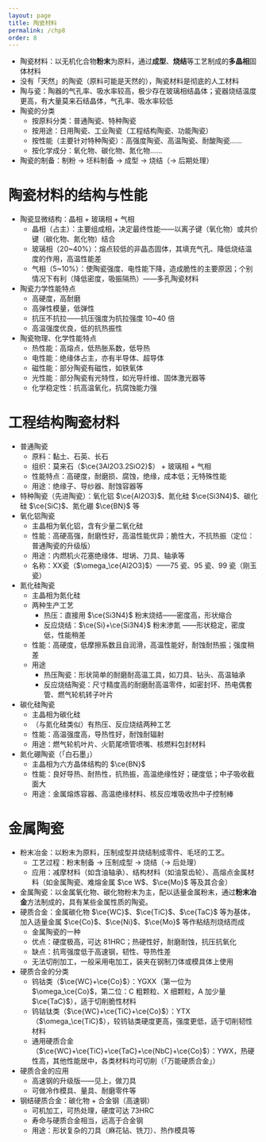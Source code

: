 ```yaml
---
layout: page
title: 陶瓷材料
permalink: /chp8
order: 8
---
```


- 陶瓷材料：以无机化合物**粉末**为原料，通过**成型**、**烧结**等工艺制成的**多晶相**固体材料
- 没有「天然」的陶瓷（原料可能是天然的），陶瓷材料是彻底的人工材料
- 陶与瓷：陶器的气孔率、吸水率较高，极少存在玻璃相结晶体；瓷器烧结温度更高，有大量莫来石结晶体，气孔率、吸水率较低
- 陶瓷的分类
  - 按原料分类：普通陶瓷、特种陶瓷
  - 按用途：日用陶瓷、工业陶瓷（工程结构陶瓷、功能陶瓷）
  - 按性能（主要针对特种陶瓷）：高强度陶瓷、高温陶瓷、耐酸陶瓷……
  - 按化学成分：氧化物、碳化物、氮化物……
- 陶瓷的制备：制粉 $\to$ 坯料制备 $\to$ 成型 $\to$ 烧结（$\to$ 后期处理）

# 陶瓷材料的结构与性能

- 陶瓷显微结构：晶相 + 玻璃相 + 气相
  - 晶相（占主）：主要组成相，决定最终性能——以离子键（氧化物）或共价键（碳化物、氮化物）结合
  - 玻璃相（20~40%）：熔点较低的非晶态固体，其填充气孔、降低烧结温度的作用，高温性能差
  - 气相（5~10%）：使陶瓷强度、电性能下降，造成脆性的主要原因；个别情况下有利（降低密度，吸振隔热）——多孔陶瓷材料
- 陶瓷力学性能特点
  - 高硬度，高耐磨
  - 高弹性模量，低弹性
  - 抗压不抗拉——抗压强度为抗拉强度 10~40 倍
  - 高温强度优良，低的抗热振性
- 陶瓷物理、化学性能特点
  - 热性能：高熔点，低热胀系数，低导热
  - 电性能：绝缘体占主，亦有半导体、超导体
  - 磁性能：部分陶瓷有磁性，如铁氧体
  - 光性能：部分陶瓷有光特性，如光导纤维、固体激光器等
  - 化学稳定性：抗高温氧化，抗腐蚀能力强

# 工程结构陶瓷材料

- 普通陶瓷
  - 原料：黏土、石英、长石
  - 组织：莫来石（$\ce{3Al2O3.2SiO2}$） + 玻璃相 + 气相
  - 性能特点：高硬度，耐磨损、腐蚀，绝缘，成本低；无特殊性能
  - 用途：绝缘子、导纱器、耐蚀容器等
- 特种陶瓷（先进陶瓷）：氧化铝 $\ce{Al2O3}$、氮化硅 $\ce{Si3N4}$、碳化硅 $\ce{SiC}$、氮化硼 $\ce{BN}$ 等
- 氧化铝陶瓷
  - 主晶相为氧化铝，含有少量二氧化硅
  - 性能：高硬高强，耐磨性好，高温性能优异；脆性大，不抗热振（定位：普通陶瓷的升级版）
  - 用途：内燃机火花塞绝缘体、坩埚、刀具、轴承等
  - 名称：XX瓷（$\omega_\ce{Al2O3}$）——75 瓷、95 瓷、99 瓷（刚玉瓷）
- 氮化硅陶瓷
  - 主晶相为氮化硅
  - 两种生产工艺
    - 热压：直接用 $\ce{Si3N4}$ 粉末烧结——密度高，形状缩合
    - 反应烧结：$\ce{Si}+\ce{Si3N4}$ 粉末渗氮 ——形状稳定，密度低，性能稍差
  - 性能：高硬度，低摩擦系数且自润滑，高温性能好，耐蚀耐热振；强度稍差
  - 用途
    - 热压陶瓷：形状简单的耐磨耐高温工具，如刀具、钻头、高温轴承
    - 反应烧结陶瓷：尺寸精度高的耐磨耐高温零件，如密封环、热电偶套管、燃气轮机转子叶片
- 碳化硅陶瓷
  - 主晶相为碳化硅
  - （与氮化硅类似）有热压、反应烧结两种工艺
  - 性能：高温强度高，导热性好，耐蚀耐辐射
  - 用途：燃气轮机叶片、火箭尾喷管喷嘴、核燃料包封材料
- 氮化硼陶瓷（「白石墨」）
  - 主晶相为六方晶体结构的 $\ce{BN}$
  - 性能：良好导热、耐热性，抗热振，高温绝缘性好；硬度低；中子吸收截面大
  - 用途：金属熔炼容器、高温绝缘材料、核反应堆吸收热中子控制棒

# 金属陶瓷

- 粉末冶金：以粉末为原料，压制成型并烧结制成零件、毛坯的工艺。
  - 工艺过程：粉末制备 $\to$ 压制成型 $\to$ 烧结（$\to$ 后处理）
  - 应用：减摩材料（如含油轴承）、结构材料（如油泵齿轮）、高熔点金属材料（如金属陶瓷、难熔金属 $\ce W$、$\ce{Mo}$ 等及其合金）
- 金属陶瓷：以金属氧化物、碳化物粉末为主，配以适量金属粉末，通过**粉末冶金**方法制成的，具有某些金属性质的陶瓷。
- 硬质合金：金属碳化物 $\ce{WC}$、$\ce{TiC}$、$\ce{TaC}$ 等为基体，加入适量金属 $\ce{Co}$、$\ce{Ni}$、$\ce{Mo}$ 等作粘结剂烧结而成
  - 金属陶瓷的一种
  - 优点：硬度极高，可达 81HRC；热硬性好，耐磨耐蚀，抗压抗氧化
  - 缺点：抗弯强度低于高速钢，韧性、导热性差
  - 无法切削加工，一般采用电加工，装夹在钢制刀体或模具体上使用
- 硬质合金的分类
  - 钨钴类（$\ce{WC}+\ce{Co}$）：YGXX（第一位为 $\omega_\ce{Co}$，第二位：C 粗颗粒、X 细颗粒，A 加少量 $\ce{TaC}$），适于切削脆性材料
  - 钨钴钛类（$\ce{WC}+\ce{TiC}+\ce{Co}$）：YTX（$\omega_\ce{TiC}$），较钨钴类硬度更高，强度更低，适于切削韧性材料
  - 通用硬质合金（$\ce{WC}+\ce{TiC}+\ce{TaC}+\ce{NbC}+\ce{Co}$）：YWX，热硬性高，其他性能居中，各类材料均可切削（「万能硬质合金」）
- 硬质合金的应用
  - 高速钢的升级版——见上，做刀具
  - 可做冷作模具、量具、耐磨零件等
- 钢结硬质合金：碳化物 + 合金钢（高速钢）
  - 可机加工，可热处理，硬度可达 73HRC
  - 寿命与硬质合金相当，远高于合金钢
  - 用途：形状复杂的刀具（麻花钻、铣刀）、热作模具等
